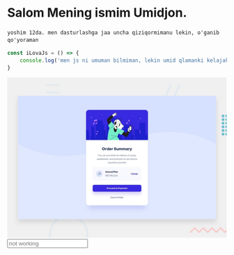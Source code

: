 # Salom Mening ismim Umidjon.

`yoshim 12da. men dasturlashga jaa uncha qiziqormimanu lekin, o'ganib qo'yoraman`

```javascript
const iLovaJs = () => {
    console.log('men js ni umuman bilmiman, lekin umid qlamanki kelajakda o'rganish nyatim yo'q emas!')
}
```

<img src="https://github.com/Umidiy/card/blob/main/design/desktop-preview.jpg?raw=true" alt="bu joyiha haqida">

<input type="text" placeholder="not working"/>